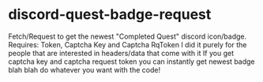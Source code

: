 # discord-quest-badge-request
Fetch/Request to get the newest "Completed Quest" discord icon/badge.
Requires: Token, Captcha Key and Captcha RqToken
I did it purely for the people that are interested in headers/data that come with it
If you get captcha key and captcha request token you can instantly get newest badge blah blah do whatever you want with the code!
